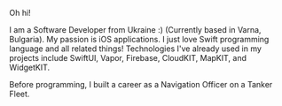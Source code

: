 Oh hi!

I am a Software Developer from Ukraine :) (Currently based in Varna, Bulgaria). My passion is iOS applications. I just love Swift programming language and all related things! Technologies I've already used in my projects include SwiftUI, Vapor, Firebase, CloudKIT, MapKIT, and WidgetKIT.

Before programming, I built a career as a Navigation Officer on a Tanker Fleet.
